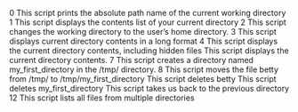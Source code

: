0 This script prints the absolute path name of the current working directory
1 This script displays the contents list of your current directory
2 This script changes the working directory to the user’s home directory.
3 This script displays current directory contents in a long format
4 This script displays the current directory contents, including hidden files
This script displays the current directory contents.
7 This script creates a directory named my_first_directory in the /tmp/ directory.
8 This script moves the file betty from /tmp/ to /tmp/my_first_directory
This script deletes betty
This script deletes my_first_directory
This script takes us back to the previous directory
12 This script lists all files from multiple directories
